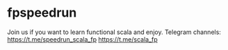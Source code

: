 # fpspeedrun

Join us if you want to learn functional scala and enjoy.
Telegram channels: 
https://t.me/speedrun_scala_fp
https://t.me/scala_fp
